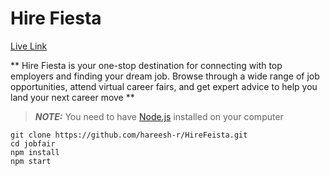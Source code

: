 # Hire Fiesta

[Live Link](https://nodejs.org/)

** Hire Fiesta is your one-stop destination for connecting with top employers and finding your dream job. Browse through a wide range of job opportunities, attend virtual career fairs, and get expert advice to help you land your next career move **

> **_NOTE:_** You need to have [Node.js](https://nodejs.org/) installed on your computer

``` 
git clone https://github.com/hareesh-r/HireFeista.git 
cd jobfair
npm install
npm start
 ```
